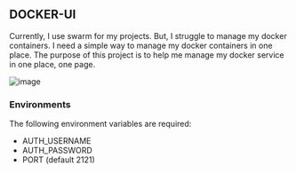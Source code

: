 ## DOCKER-UI

Currently, I use swarm for my projects. But, I struggle to manage my docker containers. I need a simple way to manage my docker containers in one place.
The purpose of this project is to help me manage my docker service in one place, one page.

![image](https://github.com/user-attachments/assets/9c1a916d-ab52-4c7e-af12-0703c063f2fd)

### Environments

The following environment variables are required:

- AUTH_USERNAME
- AUTH_PASSWORD
- PORT (default 2121)
